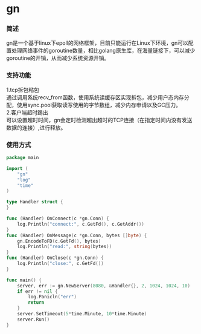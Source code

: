 # gn
### 简述
gn是一个基于linux下epoll的网络框架，目前只能运行在Linux下环境，gn可以配置处理网络事件的goroutine数量，相比golang原生库，在海量链接下，可以减少goroutine的开销，从而减少系统资源开销。
### 支持功能
1.tcp拆包粘包  
通过调用系统recv_from函数，使用系统读缓存区实现拆包，减少用户态内存分配，使用sync.pool获取读写使用的字节数组，减少内存申请以及GC压力。  
2.客户端超时踢出  
可以设置超时时间，gn会定时检测超出超时的TCP连接（在指定时间内没有发送数据的连接）,进行释放。
### 使用方式
```go
package main

import (
	"gn"
	"log"
	"time"
)

type Handler struct {
}

func (Handler) OnConnect(c *gn.Conn) {
	log.Println("connect:", c.GetFd(), c.GetAddr())
}
func (Handler) OnMessage(c *gn.Conn, bytes []byte) {
	gn.EncodeToFD(c.GetFd(), bytes)
	log.Println("read:", string(bytes))
}
func (Handler) OnClose(c *gn.Conn) {
	log.Println("close:", c.GetFd())
}

func main() {
	server, err := gn.NewServer(8080, &Handler{}, 2, 1024, 1024, 10)
	if err != nil {
		log.Panicln("err")
		return
	}
	server.SetTimeout(5*time.Minute, 10*time.Minute)
	server.Run()
}
```